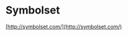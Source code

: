 <!--
id: 28496854633
link: http://tumblr.atmos.org/post/28496854633/symbolset
slug: symbolset
date: Wed Aug 01 2012 11:39:25 GMT-0700 (PDT)
publish: 2012-08-01
tags: 
title: Symbolset
-->


Symbolset
=========

[http://symbolset.com/](http://symbolset.com/)

